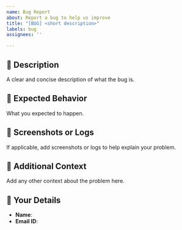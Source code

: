 ```yaml
---
name: Bug Report
about: Report a bug to help us improve
title: "[BUG] <short description>"
labels: bug
assignees: ''

---
```


## 🐛 Description
A clear and concise description of what the bug is.


## 🤔 Expected Behavior
What you expected to happen.

## 📸 Screenshots or Logs
If applicable, add screenshots or logs to help explain your problem.


## 📝 Additional Context
Add any other context about the problem here.

## 🙋 Your Details

- **Name**:
- **Email ID**:
